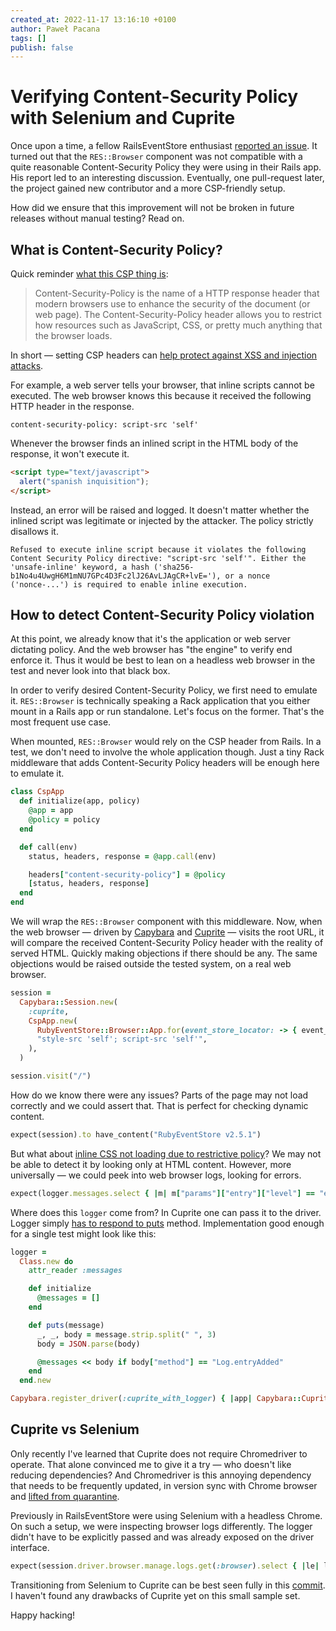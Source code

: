 ```yaml
---
created_at: 2022-11-17 13:16:10 +0100
author: Paweł Pacana
tags: []
publish: false
---
```


# Verifying Content-Security Policy with Selenium and Cuprite

Once upon a time, a fellow RailsEventStore enthusiast [reported an issue](https://github.com/RailsEventStore/rails_event_store/issues/1062). It turned out that the `RES::Browser` component was not compatible with a quite reasonable Content-Security Policy they were using in their Rails app. His report led to an interesting discussion. Eventually, one pull-request later, the project gained new contributor and a more CSP-friendly setup.

How did we ensure that this improvement will not be broken in future releases without manual testing? Read on.

## What is Content-Security Policy?

Quick reminder [what this CSP thing is](https://content-security-policy.com):

> Content-Security-Policy is the name of a HTTP response header that modern browsers use to enhance the security of the document (or web page). The Content-Security-Policy header allows you to restrict how resources such as JavaScript, CSS, or pretty much anything that the browser loads.

In short — setting CSP headers can [help protect against XSS and injection attacks](https://edgeguides.rubyonrails.org/security.html).

For example, a web server tells your browser, that inline scripts cannot be executed. The web browser knows this because it received the following HTTP header in the response.

```
content-security-policy: script-src 'self'
```

Whenever the browser finds an inlined script in the HTML body of the response, it won't execute it.

```html
<script type="text/javascript">
  alert("spanish inquisition");
</script>
```

Instead, an error will be raised and logged. It doesn't matter whether the inlined script was legitimate or injected by the attacker. The policy strictly disallows it.

```
Refused to execute inline script because it violates the following Content Security Policy directive: "script-src 'self'". Either the 'unsafe-inline' keyword, a hash ('sha256-b1No4u4UwgH6M1mNU7GPc4D3Fc2lJ26AvLJAgCR+lvE='), or a nonce ('nonce-...') is required to enable inline execution.
```

## How to detect Content-Security Policy violation

At this point, we already know that it's the application or web server dictating policy. And the web browser has "the engine" to verify end enforce it. Thus it would be best to lean on a headless web browser in the test and never look into that black box.

In order to verify desired Content-Security Policy, we first need to emulate it. `RES::Browser` is technically speaking a Rack application that you either mount in a Rails app or run standalone. Let's focus on the former. That's the most frequent use case.

When mounted, `RES::Browser` would rely on the CSP header from Rails. In a test, we don't need to involve the whole application though. Just a tiny Rack middleware that adds Content-Security Policy headers will be enough here to emulate it.

```ruby
class CspApp
  def initialize(app, policy)
    @app = app
    @policy = policy
  end

  def call(env)
    status, headers, response = @app.call(env)

    headers["content-security-policy"] = @policy
    [status, headers, response]
  end
end
```

We will wrap the `RES::Browser` component with this middleware. Now, when the web browser — driven by [Capybara](https://github.com/teamcapybara/capybara) and [Cuprite](https://github.com/rubycdp/cuprite) — visits the root URL, it will compare the received Content-Security Policy header with the reality of served HTML. Quickly making objections if there should be any. The same objections would be raised outside the tested system, on a real web browser.

```ruby
session =
  Capybara::Session.new(
    :cuprite,
    CspApp.new(
      RubyEventStore::Browser::App.for(event_store_locator: -> { event_store }),
      "style-src 'self'; script-src 'self'",
    ),
  )

session.visit("/")
```

How do we know there were any issues? Parts of the page may not load correctly and we could assert that. That is perfect for checking dynamic content.

```ruby
expect(session).to have_content("RubyEventStore v2.5.1")
```

But what about [inline CSS not loading due to restrictive policy](https://github.com/RailsEventStore/rails_event_store/issues/1346)? We may not be able to detect it by looking only at HTML content.
However, more universally — we could peek into web browser logs, looking for errors.

```ruby
expect(logger.messages.select { |m| m["params"]["entry"]["level"] == "error" }).to be_empty
```

Where does this `logger` come from? In Cuprite one can pass it to the driver. Logger simply [has to respond to puts](https://github.com/rubycdp/ferrum#customization) method. Implementation good enough for a single test might look like this:

```ruby
logger =
  Class.new do
    attr_reader :messages

    def initialize
      @messages = []
    end

    def puts(message)
      _, _, body = message.strip.split(" ", 3)
      body = JSON.parse(body)

      @messages << body if body["method"] == "Log.entryAdded"
    end
  end.new

Capybara.register_driver(:cuprite_with_logger) { |app| Capybara::Cuprite::Driver.new(app, logger: logger) }
```

## Cuprite vs Selenium

Only recently I've learned that Cuprite does not require Chromedriver to operate. That alone convinced me to give it a try — who doesn't like reducing dependencies? And Chromedriver is this annoying dependency that needs to be frequently updated, in version sync with Chrome browser and [lifted from quarantine](https://timonweb.com/misc/fixing-error-chromedriver-cannot-be-opened-because-the-developer-cannot-be-verified-unable-to-launch-the-chrome-browser-on-mac-os/).

Previously in RailsEventStore were using Selenium with a headless Chrome. On such a setup, we were inspecting browser logs differently. The logger didn't have to be explicitly passed and was already exposed on the driver interface.

```ruby
expect(session.driver.browser.manage.logs.get(:browser).select { |le| le.level == "SEVERE" }).to be_empty
```

Transitioning from Selenium to Cuprite can be best seen fully in this [commit](https://github.com/RailsEventStore/rails_event_store/commit/b6ec85c6cb4510496a4406eef34f3d1111ae9034). I haven't found any drawbacks of Cuprite yet on this small sample set.

Happy hacking!
